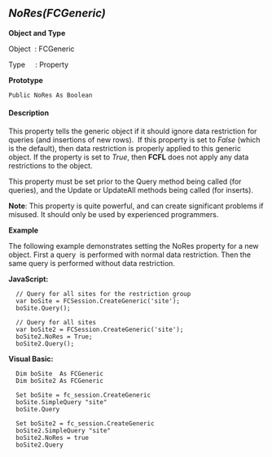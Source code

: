 _NoRes(FCGeneric)_
------------------

**Object and Type**

Object  : FCGeneric

Type     : Property

**Prototype**

```
Public NoRes As Boolean
```

#### Description

This property tells the generic object if it should ignore data restriction for queries (and insertions of new rows).  If this property is set to _False_ (which is the default), then data restriction is properly applied to this generic object. If the property is set to _True_, then **FCFL** does not apply any data restrictions to the object.

This property must be set prior to the Query method being called (for queries), and the Update or UpdateAll methods being called (for inserts).

**Note**: This property is quite powerful, and can create significant problems if misused. It should only be used by experienced programmers.

**Example**

The following example demonstrates setting the NoRes property for a new object. First a query  is performed with normal data restriction. Then the same query is performed without data restriction.

**JavaScript:**
```
  // Query for all sites for the restriction group
  var boSite = FCSession.CreateGeneric('site');
  boSite.Query();

  // Query for all sites
  var boSite2 = FCSession.CreateGeneric('site');
  boSite2.NoRes = True;
  boSite2.Query();
```

**Visual Basic:**
```
  Dim boSite  As FCGeneric
  Dim boSite2 As FCGeneric

  Set boSite = fc_session.CreateGeneric
  boSite.SimpleQuery "site"
  boSite.Query

  Set boSite2 = fc_session.CreateGeneric
  boSite2.SimpleQuery "site"
  boSite2.NoRes = true
  boSite2.Query
```